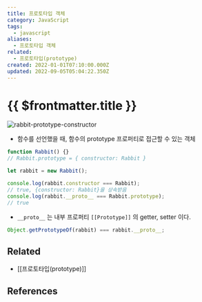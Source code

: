 ```yaml
---
title: 프로토타입 객체
category: JavaScript
tags:
  - javascript
aliases:
  - 프로토타입 객체
related:
  - 프로토타입(prototype)
created: 2022-01-01T07:10:00.000Z
updated: 2022-09-05T05:04:22.350Z
---
```


# {{ $frontmatter.title }}

![rabbit-prototype-constructor](https://ko.javascript.info/article/function-prototype/rabbit-prototype-constructor.svg)

- 함수를 선언했을 때, 함수의 prototype 프로퍼티로 접근할 수 있는 객체

```js
function Rabbit() {}
// Rabbit.prototype = { constructor: Rabbit }

let rabbit = new Rabbit();

console.log(rabbit.constructor === Rabbit);
// true, {constructor: Rabbit}을 상속받음
console.log(rabbit.__proto__ === Rabbit.prototype);
// true
```

- `__proto__` 는 내부 프로퍼티 `[[Prototype]]` 의 getter, setter 이다.

```js
Object.getPrototypeOf(rabbit) === rabbit.__proto__;
```

## Related

- [[프로토타입(prototype)]]

## References
